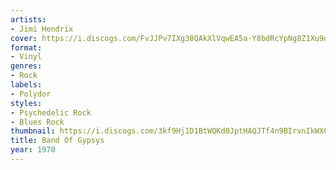 ```yaml
---
artists:
- Jimi Hendrix
cover: https://i.discogs.com/FvJJPv7IXg38QAkXlVqwEA5a-Y8bdRcYpNg8Z1Xu9dI/rs:fit/g:sm/q:90/h:583/w:600/czM6Ly9kaXNjb2dz/LWRhdGFiYXNlLWlt/YWdlcy9SLTEzOTcw/NTktMTQzMTE4NTk4/OS02MDQyLmpwZWc.jpeg
format:
- Vinyl
genres:
- Rock
labels:
- Polydor
styles:
- Psychedelic Rock
- Blues Rock
thumbnail: https://i.discogs.com/3kf9Hj1D1BtWQKd0JptHAQJTf4n9BIrvnIkWXCaX0ZI/rs:fit/g:sm/q:40/h:150/w:150/czM6Ly9kaXNjb2dz/LWRhdGFiYXNlLWlt/YWdlcy9SLTEzOTcw/NTktMTQzMTE4NTk4/OS02MDQyLmpwZWc.jpeg
title: Band Of Gypsys
year: 1970
---
```

